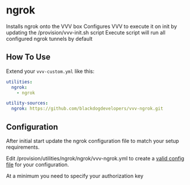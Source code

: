 # ngrok

Installs ngrok onto the VVV box
Configures VVV to execute it on init by updating the /provision/vvv-init.sh script
Execute script will run all configured ngrok tunnels by default

## How To Use

Extend your `vvv-custom.yml` like this:

```yml
utilities:
  ngrok:
    - ngrok

utility-sources:
  ngrok: https://github.com/blackdogdevelopers/vvv-ngrok.git
```

## Configuration

After initial start update the ngrok configuration file to match your setup requirements.

Edit /provision/utilities/ngrok/ngrok/vvv-ngrok.yml to create a [valid config file](https://ngrok.com/docs#config) for your configuration.

At a minimum you need to specify your authorization key

